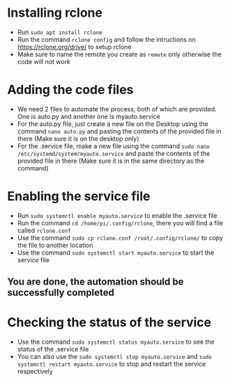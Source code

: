 # Installing rclone

- Run `sudo apt install rclone`
- Run the command `rclone config` and follow the intructions on https://rclone.org/drive/ to setup rclone
- Make sure to name the remote you create as `remote` only otherwise the code will not work

# Adding the code files

- We need 2 files to automate the process, both of which are provided. One is auto.py and another one is myauto.service
- For the auto.py file, just create a new file on the Desktop using the command `nano auto.py` and pasting the contents of the provided file in there (Make sure it is on the desktop only)
- For the .service file, make a new file using the command `sudo nano /etc/systemd/system/myauto.service` and paste the contents of the provided file in there (Make sure it is in the same directory as the command)

# Enabling the service file

- Run `sudo systemctl enable myauto.service` to enable the .service file
- Run the command `cd /home/pi/.config/rclone`, there you will find a file called `rclone.conf`
- Use the command `sudo cp rclone.conf /root/.config/rclone/` to copy the file to another location
- Use the command `sudo systemctl start myauto.service` to start the service file

## You are done, the automation should be successfully completed

# Checking the status of the service

- Use the command `sudo systemctl status myauto.service` to see the status of the .service file
- You can also use the `sudo systemctl stop myauto.service` and `sudo systemctl restart myauto.service` to stop and restart the service respectively